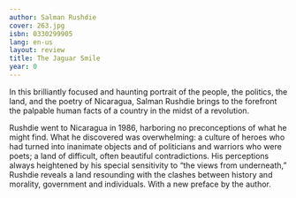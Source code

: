 ```yaml
---
author: Salman Rushdie
cover: 263.jpg
isbn: 0330299905
lang: en-us
layout: review
title: The Jaguar Smile
year: 0
---
```


In this brilliantly focused and haunting portrait of the people, the politics, the land, and the poetry of Nicaragua, Salman Rushdie brings to the forefront the palpable human facts of a country in the midst of a revolution.

Rushdie went to Nicaragua in 1986, harboring no preconceptions of what he might find. What he discovered was overwhelming: a culture of heroes who had turned into inanimate objects and of politicians and warriors who were poets; a land of difficult, often beautiful contradictions. His perceptions always heightened by his special sensitivity to “the views from underneath,” Rushdie reveals a land resounding with the clashes between history and morality, government and individuals.&nbsp;With a new preface by the author.
